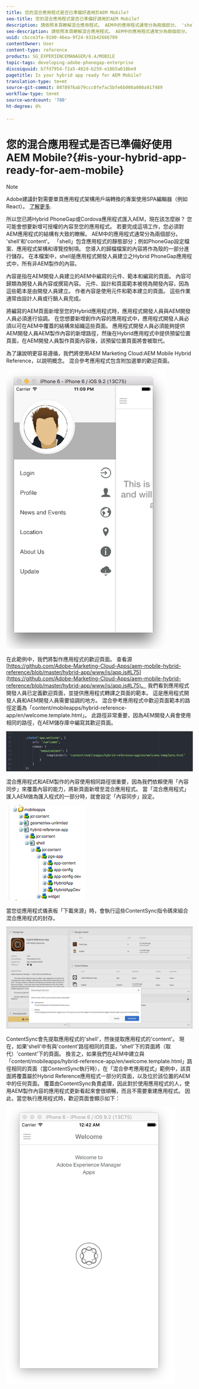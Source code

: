 ```yaml
---
title: 您的混合應用程式是否已準備好適用於AEM Mobile?
seo-title: 您的混合應用程式是否已準備好適用於AEM Mobile?
description: 請依照本頁瞭解混合應用程式。 AEM中的應用程式通常分為兩個部分。 'shell'和'content'和本頁提供這些主題的更多見解。
seo-description: 請依照本頁瞭解混合應用程式。 AEM中的應用程式通常分為兩個部分。 'shell'和'content'和本頁提供這些主題的更多見解。
uuid: cbcce3fa-9100-46ea-9f24-931b42666709
contentOwner: User
content-type: reference
products: SG_EXPERIENCEMANAGER/6.4/MOBILE
topic-tags: developing-adobe-phonegap-enterprise
discoiquuid: b7fd7954-f2a5-402d-b259-e18b5a618be9
pagetitle: Is your hybrid app ready for AEM Mobile?
translation-type: tm+mt
source-git-commit: 8078976ab79ccc0fefac5bfe6b000a008a917489
workflow-type: tm+mt
source-wordcount: '780'
ht-degree: 0%

---
```



# 您的混合應用程式是否已準備好使用AEM Mobile?{#is-your-hybrid-app-ready-for-aem-mobile}

>[!NOTE]
>
>Adobe建議針對需要單頁應用程式架構用戶端轉換的專案使用SPA編輯器（例如React）。 [了解更多](/help/sites-developing/spa-overview.md).

所以您已將Hybrid PhoneGap或Cordova應用程式匯入AEM，現在該怎麼辦？ 您可能會想要新增可授權的內容至您的應用程式。 若要完成這項工作，您必須對AEM應用程式的結構有大致的瞭解。 AEM中的應用程式通常分為兩個部分。 &#39;shell&#39;和&#39;content&#39;。 「shell」包含應用程式的靜態部分；例如PhoneGap設定檔案、應用程式架構和導覽控制項。 您導入的歸檔檔案的內容將作為殼的一部分進行儲存。 在本檔案中，shell是應用程式開發人員建立之Hybrid PhoneGap應用程式中，所有非AEM製作的內容。

內容是指在AEM開發人員建立的AEM中編寫的元件、範本和編寫的頁面。 內容可歸類為開發人員內容或撰寫內容。 元件、設計和頁面範本被視為開發內容，因為這些範本是由開發人員建立。 作者內容是使用元件和範本建立的頁面。 這些作業通常由設計人員或行銷人員完成。

將編寫的AEM頁面新增至您的Hybrid應用程式時，應用程式開發人員與AEM開發人員必須進行協調。 在您想要新增創作內容的應用程式中，應用程式開發人員必須以可在AEM中覆蓋的結構來組織這些頁面。 應用程式開發人員必須能夠提供AEM開發人員AEM製作內容的新增路徑，然後在Hybrid應用程式中提供預留位置頁面，在AEM開發人員製作頁面內容後，該預留位置頁面將會被取代。

為了讓說明更容易遵循，我們將使用AEM Marketing Cloud:AEM Mobile Hybrid Reference，以說明概念。 混合參考應用程式包含附加選單的歡迎頁面。

![chlimage_1-76](assets/chlimage_1-76.png)

在此範例中，我們將製作應用程式的歡迎頁面。 查看源[https://github.com/Adobe-Marketing-Cloud-Apps/aem-mobile-hybrid-reference/blob/master/hybrid-app/www/js/app.js#L75](https://github.com/Adobe-Marketing-Cloud-Apps/aem-mobile-hybrid-reference/blob/master/hybrid-app/www/js/app.js#L75)。 我們看到應用程式開發人員已定義歡迎頁面，並提供應用程式轉譯之頁面的範本。 這是應用程式開發人員和AEM開發人員需要協調的地方。 混合參考應用程式中歡迎頁面範本的路徑定義為「content/mobileapps/hybrid-reference-app/en/welcome.template.html」。 此路徑非常重要，因為AEM開發人員會使用相同的路徑，在AEM儲存庫中編寫其歡迎頁面。

![chlimage_1-77](assets/chlimage_1-77.png)

混合應用程式和AEM製作的內容使用相同路徑很重要，因為我們依賴使用「內容同步」來覆蓋內容的能力，將新頁面新增至混合應用程式。 當「混合應用程式」匯入AEM做為匯入程式的一部分時，就會設定「內容同步」設定。

![chlimage_1-78](assets/chlimage_1-78.png)

當您從應用程式儀表板「下載來源」時，會執行這些ContentSync指令碼來組合混合應用程式的封存。

![chlimage_1-79](assets/chlimage_1-79.png)

ContentSync會先提取應用程式的&#39;shell&#39;，然後提取應用程式的&#39;content&#39;。 現在，如果&#39;shell&#39;中有與&#39;content&#39;路徑相同的頁面，&#39;shell&#39;下的頁面將（取代）&#39;content&#39;下的頁面。 換言之，如果我們在AEM中建立與「content/mobileapps/hybrid-reference-app/en/welcome.template.html」路徑相同的頁面（當ContentSync執行時），在「混合參考應用程式」範例中，該頁面將覆蓋屬於Hybrid Reference應用程式一部分的頁面，以及位於該位置的AEM中的任何頁面。 覆蓋由ContentSync負責處理，因此對於使用應用程式的人，使用AEM製作內容的應用程式更新看起來會很順暢，而且不需要重建應用程式。 因此，當您執行應用程式時，歡迎頁面會顯示如下：

![chlimage_1-80](assets/chlimage_1-80.png)
